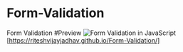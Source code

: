 # Form-Validation
Form Validation
#Preview
![Form Validation in JavaScript](https://github.com/riteshvijayjadhav/Form-Validation/assets/121049948/c5e8d5c6-5076-44e6-9183-e3e1347f6c7e)
[https://riteshvijayjadhav.github.io/Form-Validation/]
